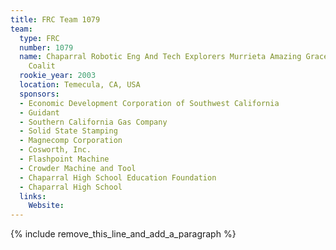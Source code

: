 ```yaml
---
title: FRC Team 1079
team:
  type: FRC
  number: 1079
  name: Chaparral Robotic Eng And Tech Explorers Murrieta Amazing Grace Inventors
    Coalit
  rookie_year: 2003
  location: Temecula, CA, USA
  sponsors:
  - Economic Development Corporation of Southwest California
  - Guidant
  - Southern California Gas Company
  - Solid State Stamping
  - Magnecomp Corporation
  - Cosworth, Inc.
  - Flashpoint Machine
  - Crowder Machine and Tool
  - Chaparral High School Education Foundation
  - Chaparral High School
  links:
    Website:
---
```


{% include remove_this_line_and_add_a_paragraph %}